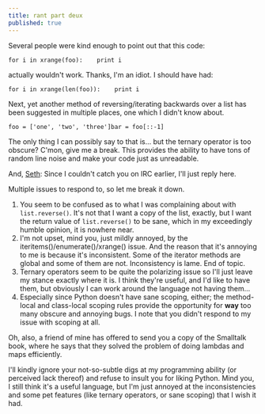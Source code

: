 ```yaml
---
title: rant part deux
published: true
---
```


<p>
Several people were kind enough to point out that this code:  

    for i in xrange(foo):    print i

  
actually wouldn't work. Thanks, I'm an idiot. I should have had:  

    for i in xrange(len(foo)):    print i

</p>
<p>
Next, yet another method of reversing/iterating backwards over a list
has been suggested in multiple places, one which I didn't know about.  

    foo = ['one', 'two', 'three']bar = foo[::-1]

</p>
The only thing I can possibly say to that is... but the ternary operator
is too obscure? C'mon, give me a break. This provides the ability to
have tons of random line noise and make your code just as unreadable.

And, [Seth][]: Since I couldn't catch you on IRC earlier, I'll just
reply here.

Multiple issues to respond to, so let me break it down.

1.  You seem to be confused as to what I was complaining about with
    `list.reverse()`. It's not that I want a copy of the list, exactly,
    but I want the return value of `list.reverse()` to be sane, which in
    my exceedingly humble opinion, it is nowhere near.
2.  I'm not upset, mind you, just mildly annoyed, by the
    iteritems()/enumerate()/xrange() issue. And the reason that it's
    annoying to me is because it's inconsistent. Some of the iterator
    methods are global and some of them are not. Inconsistency is lame.
    End of topic.
3.  Ternary operators seem to be quite the polarizing issue so I'll just
    leave my stance exactly where it is. I think they're useful, and I'd
    like to have them, but obviously I can work around the language not
    having them...
4.  Especially since Python doesn't have sane scoping, either; the
    method-local and class-local scoping rules provide the opportunity
    for **way** too many obscure and annoying bugs. I note that you
    didn't respond to my issue with scoping at all.

</p>
Oh, also, a friend of mine has offered to send you a copy of the
Smalltalk book, where he says that they solved the problem of doing
lambdas and maps efficiently.

I'll kindly ignore your not-so-subtle digs at my programming ability (or
perceived lack thereof) and refuse to insult you for liking Python. Mind
you, I still think it's a useful language, but I'm just annoyed at the
inconsistencies and some pet features (like ternary operators, or sane
scoping) that I wish it had.

  [Seth]: http://blog.sethdot.org/index.cgi/223
